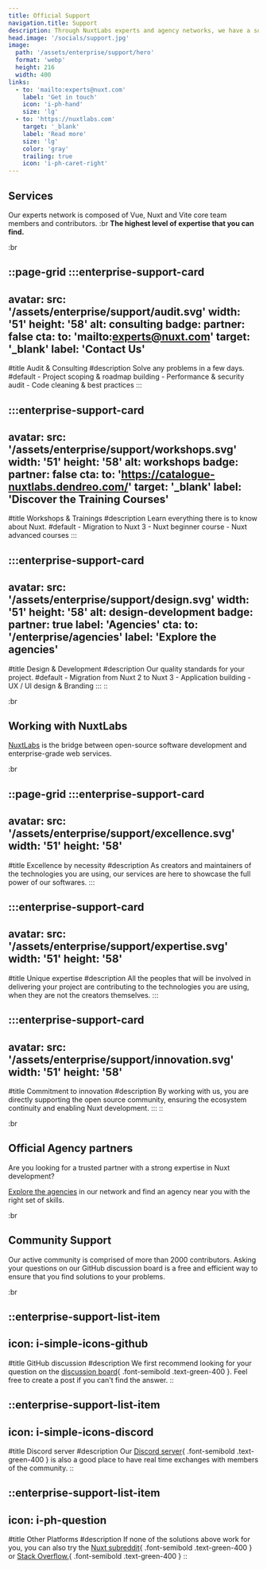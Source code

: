 ```yaml
---
title: Official Support
navigation.title: Support
description: Through NuxtLabs experts and agency networks, we have a solution for every need.
head.image: '/socials/support.jpg'
image:
  path: '/assets/enterprise/support/hero'
  format: 'webp'
  height: 216
  width: 400
links:
  - to: 'mailto:experts@nuxt.com'
    label: 'Get in touch'
    icon: 'i-ph-hand'
    size: 'lg'
  - to: 'https://nuxtlabs.com'
    target: '_blank'
    label: 'Read more'
    size: 'lg'
    color: 'gray'
    trailing: true
    icon: 'i-ph-caret-right'
---
```


## Services

Our experts network is composed of Vue, Nuxt and Vite core team members and contributors. :br **The highest level of expertise that you can find.**

:br

::page-grid
  :::enterprise-support-card
  ---
  avatar:
    src: '/assets/enterprise/support/audit.svg'
    width: '51'
    height: '58'
    alt: consulting
  badge:
    partner: false
  cta:
    to: 'mailto:experts@nuxt.com'
    target: '_blank'
    label: 'Contact Us'
  ---
  #title
  Audit & Consulting
  #description
  Solve any problems in a few days.
  #default
    - Project scoping & roadmap building
    - Performance & security audit
    - Code cleaning & best practices
  :::

  :::enterprise-support-card
  ---
  avatar:
    src: '/assets/enterprise/support/workshops.svg'
    width: '51'
    height: '58'
    alt: workshops
  badge:
    partner: false
  cta:
    to: 'https://catalogue-nuxtlabs.dendreo.com/'
    target: '_blank'
    label: 'Discover the Training Courses'
  ---
  #title
  Workshops & Trainings
  #description
  Learn everything there is to know about Nuxt.
  #default
    - Migration to Nuxt 3
    - Nuxt beginner course
    - Nuxt advanced courses
  :::

  :::enterprise-support-card
  ---
  avatar:
    src: '/assets/enterprise/support/design.svg'
    width: '51'
    height: '58'
    alt: design-development
  badge:
    partner: true
    label: 'Agencies'
  cta:
    to: '/enterprise/agencies'
    label: 'Explore the agencies'
  ---
  #title
  Design & Development
  #description
  Our quality standards for your project.
  #default
    - Migration from Nuxt 2 to Nuxt 3
    - Application building
    - UX / UI design & Branding
  :::
::

:br

## Working with NuxtLabs

[NuxtLabs](https://nuxtlabs.com) is the bridge between open-source software development and enterprise-grade web services.

:br

::page-grid
  :::enterprise-support-card
  ---
  avatar:
    src: '/assets/enterprise/support/excellence.svg'
    width: '51'
    height: '58'
  ---
  #title
  Excellence by necessity
  #description
  As creators and maintainers of the technologies you are using, our services are here to showcase the full power of our softwares.
  :::

  :::enterprise-support-card
  ---
  avatar:
    src: '/assets/enterprise/support/expertise.svg'
    width: '51'
    height: '58'
  ---
  #title
  Unique expertise
  #description
  All the peoples that will be involved in delivering your project are contributing to the technologies you are using, when they are not the creators themselves.
  :::

  :::enterprise-support-card
  ---
  avatar:
    src: '/assets/enterprise/support/innovation.svg'
    width: '51'
    height: '58'
  ---
  #title
  Commitment to innovation
  #description
  By working with us, you are directly supporting the open source community, ensuring the ecosystem continuity and enabling Nuxt development.
  :::
::

:br

## Official Agency partners

Are you looking for a trusted partner with a strong expertise in Nuxt development?<br>

[Explore the agencies](/enterprise/agencies) in our network and find an agency near you with the right set of skills.

:br

## Community Support

Our active community is comprised of more than 2000 contributors. Asking your questions on our GitHub discussion board is a free and efficient way to ensure that you find solutions to your problems.

:br

::enterprise-support-list-item
---
icon: i-simple-icons-github
---
#title
GitHub discussion
#description
We first recommend looking for your question on the [discussion board](https://github.com/nuxt/nuxt/discussions){ .font-semibold .text-green-400 }. Feel free to create a post if you can't find the answer.
::

::enterprise-support-list-item
---
icon: i-simple-icons-discord
---
#title
Discord server
#description
Our [Discord server](https://discord.com/invite/nuxt-473401852243869706){ .font-semibold .text-green-400 } is also a good place to have real time exchanges with members of the community.
::

::enterprise-support-list-item
---
icon: i-ph-question
---
#title
Other Platforms
#description
If none of the solutions above work for you, you can also try the [Nuxt subreddit](https://www.reddit.com/r/Nuxt/){ .font-semibold .text-green-400 } or [Stack Overflow.](https://stackoverflow.com/questions/tagged/nuxt.js?tab=Newest){ .font-semibold .text-green-400 }
::
